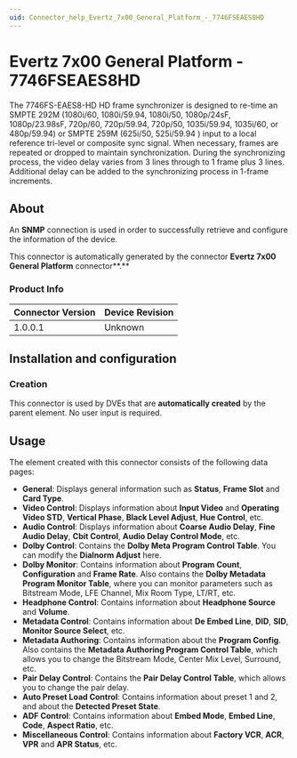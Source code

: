 ```yaml
---
uid: Connector_help_Evertz_7x00_General_Platform_-_7746FSEAES8HD
---
```


# Evertz 7x00 General Platform - 7746FSEAES8HD

The 7746FS-EAES8-HD HD frame synchronizer is designed to re-time an SMPTE 292M (1080i/60, 1080i/59.94, 1080i/50, 1080p/24sF, 1080p/23.98sF, 720p/60, 720p/59.94, 720p/50, 1035i/59.94, 1035i/60, or 480p/59.94) or SMPTE 259M (625i/50, 525i/59.94 ) input to a local reference tri-level or composite sync signal. When necessary, frames are repeated or dropped to maintain synchronization. During the synchronizing process, the video delay varies from 3 lines through to 1 frame plus 3 lines. Additional delay can be added to the synchronizing process in 1-frame increments.

## About

An **SNMP** connection is used in order to successfully retrieve and configure the information of the device.

This connector is automatically generated by the connector **Evertz 7x00 General Platform** connector**.**

### Product Info

| **Connector Version** | **Device Revision** |
|--------------------|---------------------|
| 1.0.0.1            | Unknown             |

## Installation and configuration

### Creation

This connector is used by DVEs that are **automatically created** by the parent element. No user input is required.

## Usage

The element created with this connector consists of the following data pages:

- **General**: Displays general information such as **Status**, **Frame Slot** and **Card Type**.
- **Video Control**: Displays information about **Input Video** and **Operating Video STD**, **Vertical Phase**, **Black Level Adjust**, **Hue Control**, etc.
- **Audio Control**: Displays information about **Coarse Audio Delay**, **Fine Audio Delay**, **Cbit Control**, **Audio Delay Control Mode**, etc.
- **Dolby Control**: Contains the **Dolby Meta Program Control Table**. You can modify the **Dialnorm Adjust** here.
- **Dolby Monitor**: Contains information about **Program Count**, **Configuration** and **Frame Rate**. Also contains the **Dolby Metadata Program Monitor Table**, where you can monitor parameters such as Bitstream Mode, LFE Channel, Mix Room Type, LT/RT, etc.
- **Headphone Control**: Contains information about **Headphone Source** and **Volume**.
- **Metadata Control**: Contains information about **De Embed Line**, **DID**, **SID**, **Monitor Source Select**, etc.
- **Metadata Authoring**: Contains information about the **Program Config**. Also contains the **Metadata Authoring Program Control Table**, which allows you to change the Bitstream Mode, Center Mix Level, Surround, etc.
- **Pair Delay Control**: Contains the **Pair Delay Control Table**, which allows you to change the pair delay.
- **Auto Preset Load Control**: Contains information about preset 1 and 2, and about the **Detected Preset State**.
- **ADF Control**: Contains information about **Embed Mode**, **Embed Line**, **Code**, **Aspect Ratio**, etc.
- **Miscellaneous Control**: Contains information about **Factory VCR**, **ACR**, **VPR** and **APR Status**, etc.
